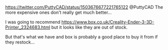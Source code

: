https://twitter.com/PuttyCAD/status/1503676677221765122 @PuttyCAD The more expensive ones don't really get much better...

I was going to recommend https://www.box.co.uk/Creality-Ender-3-3D-Printer_2324683.html but it looks like they are out of stock.

But that's what we have and box is probably a good place to buy it from if they restock...